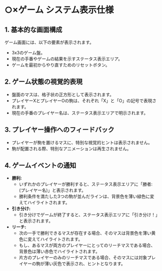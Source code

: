 # ○×ゲーム システム表示仕様

## 1. 基本的な画面構成
ゲーム画面には、以下の要素が表示されます。
- 3x3のゲーム盤。
- 現在の手番やゲームの結果を示すステータス表示エリア。
- ゲームを最初からやり直すためのリセットボタン。

## 2. ゲーム状態の視覚的表現
- 盤面のマスは、格子状の正方形として表示されます。
- プレイヤーXとプレイヤーOの駒は、それぞれ「X」と「O」の記号で表現されます。
- 現在の手番のプレイヤー名は、ステータス表示エリアで明示されます。

## 3. プレイヤー操作へのフィードバック
- プレイヤーが駒を置けるマスに、特別な視覚的ヒントは表示されません。
- 駒が配置される際、特別なアニメーションは再生されません。

## 4. ゲームイベントの通知
- **勝利:**
    - いずれかのプレイヤーが勝利すると、ステータス表示エリアに「勝者: (プレイヤー名)」と表示されます。
    - 勝利条件を満たした3つの駒が並んだラインは、背景色を薄い緑色に変えてハイライトされます。
- **引き分け:**
    - 引き分けでゲームが終了すると、ステータス表示エリアに「引き分け！」と表示されます。
- **リーチ:**
    - 次の一手で勝利できるマスが存在する場合、そのマスは背景色を薄い黄色に変えてハイライトされます。
    - もし、あるマスが両方のプレイヤーにとってのリーチマスである場合、背景色は薄い赤色でハイライトされます。
    - 片方のプレイヤーのみのリーチマスである場合、そのマスには対象プレイヤーの駒が薄い灰色で表示され、ヒントとなります。
